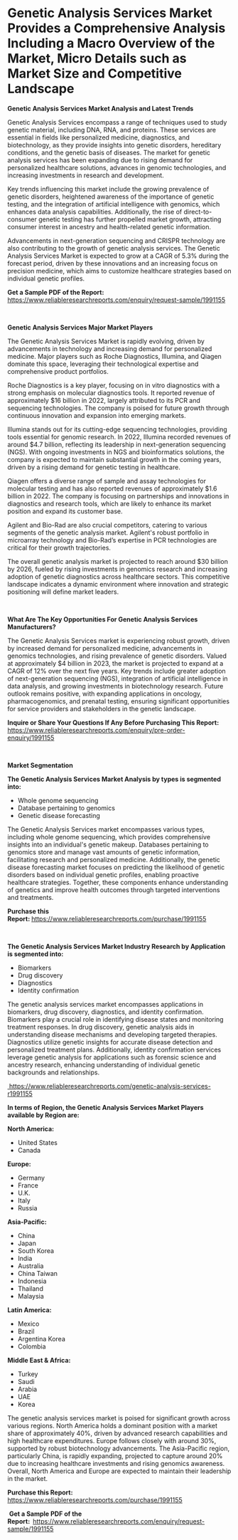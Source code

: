 <p><h1>Genetic Analysis Services Market Provides a Comprehensive Analysis Including a Macro Overview of the Market, Micro Details such as Market Size and Competitive Landscape</h1></p><p><strong>Genetic Analysis Services Market Analysis and Latest Trends</strong></p>
<p><p>Genetic Analysis Services encompass a range of techniques used to study genetic material, including DNA, RNA, and proteins. These services are essential in fields like personalized medicine, diagnostics, and biotechnology, as they provide insights into genetic disorders, hereditary conditions, and the genetic basis of diseases. The market for genetic analysis services has been expanding due to rising demand for personalized healthcare solutions, advances in genomic technologies, and increasing investments in research and development. </p><p>Key trends influencing this market include the growing prevalence of genetic disorders, heightened awareness of the importance of genetic testing, and the integration of artificial intelligence with genomics, which enhances data analysis capabilities. Additionally, the rise of direct-to-consumer genetic testing has further propelled market growth, attracting consumer interest in ancestry and health-related genetic information. </p><p>Advancements in next-generation sequencing and CRISPR technology are also contributing to the growth of genetic analysis services. The Genetic Analysis Services Market is expected to grow at a CAGR of 5.3% during the forecast period, driven by these innovations and an increasing focus on precision medicine, which aims to customize healthcare strategies based on individual genetic profiles.</p></p>
<p><strong>Get a Sample PDF of the Report:&nbsp;</strong> <a href="https://www.reliableresearchreports.com/enquiry/request-sample/1991155?utm_campaign=2215&utm_medium=2&utm_source=Github&utm_content=ia&utm_term=16042025&utm_id=genetic-analysis-services">https://www.reliableresearchreports.com/enquiry/request-sample/1991155</a></p>
<p>&nbsp;</p>
<p><strong>Genetic Analysis Services Major Market Players</strong></p>
<p><p>The Genetic Analysis Services Market is rapidly evolving, driven by advancements in technology and increasing demand for personalized medicine. Major players such as Roche Diagnostics, Illumina, and Qiagen dominate this space, leveraging their technological expertise and comprehensive product portfolios.</p><p>Roche Diagnostics is a key player, focusing on in vitro diagnostics with a strong emphasis on molecular diagnostics tools. It reported revenue of approximately $16 billion in 2022, largely attributed to its PCR and sequencing technologies. The company is poised for future growth through continuous innovation and expansion into emerging markets.</p><p>Illumina stands out for its cutting-edge sequencing technologies, providing tools essential for genomic research. In 2022, Illumina recorded revenues of around $4.7 billion, reflecting its leadership in next-generation sequencing (NGS). With ongoing investments in NGS and bioinformatics solutions, the company is expected to maintain substantial growth in the coming years, driven by a rising demand for genetic testing in healthcare.</p><p>Qiagen offers a diverse range of sample and assay technologies for molecular testing and has also reported revenues of approximately $1.6 billion in 2022. The company is focusing on partnerships and innovations in diagnostics and research tools, which are likely to enhance its market position and expand its customer base.</p><p>Agilent and Bio-Rad are also crucial competitors, catering to various segments of the genetic analysis market. Agilent's robust portfolio in microarray technology and Bio-Rad’s expertise in PCR technologies are critical for their growth trajectories.</p><p>The overall genetic analysis market is projected to reach around $30 billion by 2026, fueled by rising investments in genomics research and increasing adoption of genetic diagnostics across healthcare sectors. This competitive landscape indicates a dynamic environment where innovation and strategic positioning will define market leaders.</p></p>
<p>&nbsp;</p>
<p><strong>What Are The Key Opportunities For Genetic Analysis Services Manufacturers?</strong></p>
<p><p>The Genetic Analysis Services market is experiencing robust growth, driven by increased demand for personalized medicine, advancements in genomics technologies, and rising prevalence of genetic disorders. Valued at approximately $4 billion in 2023, the market is projected to expand at a CAGR of 12% over the next five years. Key trends include greater adoption of next-generation sequencing (NGS), integration of artificial intelligence in data analysis, and growing investments in biotechnology research. Future outlook remains positive, with expanding applications in oncology, pharmacogenomics, and prenatal testing, ensuring significant opportunities for service providers and stakeholders in the genetic landscape.</p></p>
<p><strong>Inquire or Share Your Questions If Any Before Purchasing This Report:</strong> <a href="https://www.reliableresearchreports.com/enquiry/pre-order-enquiry/1991155?utm_campaign=2215&utm_medium=2&utm_source=Github&utm_content=ia&utm_term=16042025&utm_id=genetic-analysis-services">https://www.reliableresearchreports.com/enquiry/pre-order-enquiry/1991155</a></p>
<p>&nbsp;</p>
<p><strong>Market Segmentation</strong></p>
<p><strong>The Genetic Analysis Services Market Analysis by types is segmented into:</strong></p>
<p><ul><li>Whole genome sequencing</li><li>Database pertaining to genomics</li><li>Genetic disease forecasting</li></ul></p>
<p><p>The Genetic Analysis Services market encompasses various types, including whole genome sequencing, which provides comprehensive insights into an individual's genetic makeup. Databases pertaining to genomics store and manage vast amounts of genetic information, facilitating research and personalized medicine. Additionally, the genetic disease forecasting market focuses on predicting the likelihood of genetic disorders based on individual genetic profiles, enabling proactive healthcare strategies. Together, these components enhance understanding of genetics and improve health outcomes through targeted interventions and treatments.</p></p>
<p><strong>Purchase this Report:&nbsp;</strong><a href="https://www.reliableresearchreports.com/purchase/1991155?utm_campaign=2215&utm_medium=2&utm_source=Github&utm_content=ia&utm_term=16042025&utm_id=genetic-analysis-services">https://www.reliableresearchreports.com/purchase/1991155</a></p>
<p>&nbsp;</p>
<p><strong>The Genetic Analysis Services Market Industry Research by Application is segmented into:</strong></p>
<p><ul><li>Biomarkers</li><li>Drug discovery</li><li>Diagnostics</li><li>Identity confirmation</li></ul></p>
<p><p>The genetic analysis services market encompasses applications in biomarkers, drug discovery, diagnostics, and identity confirmation. Biomarkers play a crucial role in identifying disease states and monitoring treatment responses. In drug discovery, genetic analysis aids in understanding disease mechanisms and developing targeted therapies. Diagnostics utilize genetic insights for accurate disease detection and personalized treatment plans. Additionally, identity confirmation services leverage genetic analysis for applications such as forensic science and ancestry research, enhancing understanding of individual genetic backgrounds and relationships.</p></p>
<p><a href="https://www.reliableresearchreports.com/genetic-analysis-services-r1991155?utm_campaign=2215&utm_medium=2&utm_source=Github&utm_content=ia&utm_term=16042025&utm_id=genetic-analysis-services">&nbsp;https://www.reliableresearchreports.com/genetic-analysis-services-r1991155</a></p>
<p><strong>In terms of Region, the Genetic Analysis Services Market Players available by Region are:</strong></p>
<p>
    <p> <strong> North America: </strong>
        <ul>
            <li>United States</li>
            <li>Canada</li>
        </ul>
        </p> 
    <p> <strong> Europe: </strong>
        <ul>
            <li>Germany</li>
            <li>France</li>
            <li>U.K.</li>
            <li>Italy</li>
            <li>Russia</li>
        </ul>
        </p> 
    <p> <strong> Asia-Pacific: </strong>
        <ul>
            <li>China</li>
            <li>Japan</li>
            <li>South Korea</li>
            <li>India</li>
            <li>Australia</li>
            <li>China Taiwan</li>
            <li>Indonesia</li>
            <li>Thailand</li>
            <li>Malaysia</li>
        </ul>
        </p> 
    <p> <strong> Latin America: </strong>
        <ul>
            <li>Mexico</li>
            <li>Brazil</li>
            <li>Argentina Korea</li>
            <li>Colombia</li>
        </ul>
        </p> 
    <p> <strong> Middle East & Africa: </strong>
        <ul>
            <li>Turkey</li>
            <li>Saudi</li>
            <li>Arabia</li>
            <li>UAE</li>
            <li>Korea</li>
        </ul>
    </p>
    </p>
<p><p>The genetic analysis services market is poised for significant growth across various regions. North America holds a dominant position with a market share of approximately 40%, driven by advanced research capabilities and high healthcare expenditures. Europe follows closely with around 30%, supported by robust biotechnology advancements. The Asia-Pacific region, particularly China, is rapidly expanding, projected to capture around 20% due to increasing healthcare investments and rising genomics awareness. Overall, North America and Europe are expected to maintain their leadership in the market.</p></p>
<p><strong>Purchase this Report: </strong><a href="https://www.reliableresearchreports.com/purchase/1991155?utm_campaign=2215&utm_medium=2&utm_source=Github&utm_content=ia&utm_term=16042025&utm_id=genetic-analysis-services">https://www.reliableresearchreports.com/purchase/1991155</a></p>
<p>&nbsp;<strong>Get a Sample PDF of the Report:&nbsp;&nbsp;</strong><a href="https://www.reliableresearchreports.com/enquiry/request-sample/1991155?utm_campaign=2215&utm_medium=2&utm_source=Github&utm_content=ia&utm_term=16042025&utm_id=genetic-analysis-services">https://www.reliableresearchreports.com/enquiry/request-sample/1991155</a></p>
<p><strong></strong></p>
<p><p></p><p></p><p></p></p>